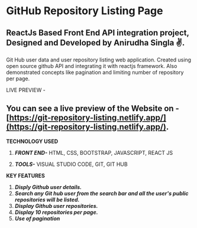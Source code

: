 # GitHub Repository Listing Page
## ReactJs Based Front End API integration project, Designed and Developed by Anirudha Singla ✌.

Git Hub user data and user repository listing web application. Created using open source github API and integrating it with reactjs framework. Also demonstrated concepts like pagination and limiting number of repository per page.

LIVE PREVIEW -
## You can see a live preview of the Website on - [https://git-repository-listing.netlify.app/](https://git-repository-listing.netlify.app/).
 
 **TECHNOLOGY USED**
 1. ***FRONT END-*** 
    HTML,
    CSS,
    BOOTSTRAP,
    JAVASCRIPT,
    REACT JS
    
2. ***TOOLS-***
   VISUAL STUDIO CODE,
   GIT,
   GIT HUB


 **KEY FEATURES**
 1. ***Disply Github user details.***
 2. ***Search any Git hub user from the search bar and all the user's public repositories will be listed.***
 3. ***Display Github user repositories.***
 4. ***Display 10 repositories per page.*** 
 5. ***Use of pagination***
